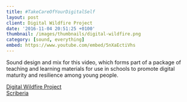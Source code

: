 ```yaml
---
title: #TakeCareOfYourDigitalSelf
layout: post
client: Digital Wildfire Project
date: '2016-11-04 20:51:25 +0100'
thumbnail: /images/thumbnails/digital-wildfire.png
category: [sound, everything]
embed: https://www.youtube.com/embed/5nXaEctiVhs
---
```


Sound design and mix for this video, which forms part of a package of teaching and learning materials for use in schools to promote digital maturity and resilience among young people.

[Digital Wildfire Project](http://digitalwildfire.org/)  
[Scriberia](http://www.scriberia.co.uk/)
